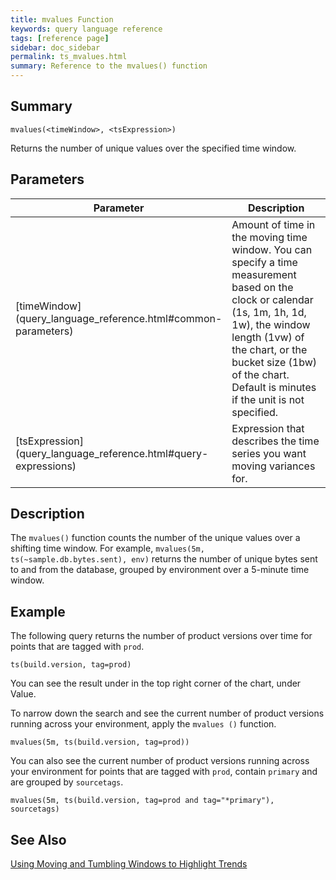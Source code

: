```yaml
---
title: mvalues Function
keywords: query language reference
tags: [reference page]
sidebar: doc_sidebar
permalink: ts_mvalues.html
summary: Reference to the mvalues() function
---
```


## Summary

```
mvalues(<timeWindow>, <tsExpression>)

```
Returns the number of unique values over the specified time window.

## Parameters

<table>
<tbody>
<thead>
<tr><th width="20%">Parameter</th><th width="80%">Description</th></tr>
</thead>
<tr>
<td markdown="span">[timeWindow](query_language_reference.html#common-parameters)</td>
<td>Amount of time in the moving time window. You can specify a time measurement based on the clock or calendar (1s, 1m, 1h, 1d, 1w), the window length (1vw) of the chart, or the bucket size (1bw) of the chart. Default is minutes if the unit is not specified.</td></tr>
<tr>
<td markdown="span"> [tsExpression](query_language_reference.html#query-expressions)</td>
<td>Expression that describes the time series you want moving variances for. </td>
</tr>
</tbody>
</table>
 
## Description

The `mvalues()` function counts the number of the unique values over a shifting time window. For example, `mvalues(5m, ts(~sample.db.bytes.sent), env)` returns the number of unique bytes sent to and from the database, grouped by environment over a 5-minute time window.


## Example

The following query returns the number of product versions over time for points that are tagged with `prod`.

```
ts(build.version, tag=prod)

```

You can see the result under in the top right corner of the chart, under Value.

To narrow down the search and see the current number of product versions running across your environment, apply the `mvalues ()` function.

```
mvalues(5m, ts(build.version, tag=prod))

```

You can also see the current number of product versions running across your environment for points that are tagged with `prod`, contain `primary` and are grouped by `sourcetags`.

```
mvalues(5m, ts(build.version, tag=prod and tag="*primary"), sourcetags)

```

## See Also

[Using Moving and Tumbling Windows to Highlight Trends](query_language_windows_trends.html)
